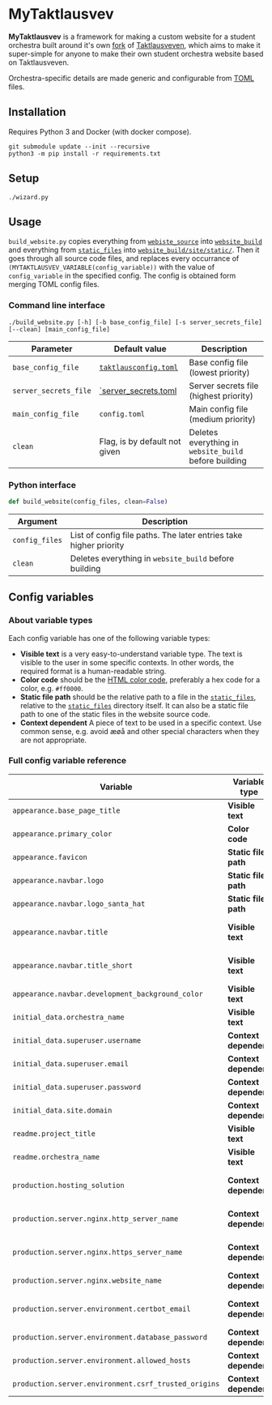 # MyTaktlausvev

**MyTaktlausvev** is a framework for making a custom website for a student orchestra built around it's own [fork](./website_source) of [Taktlausveven](https://gitlab.com/taktlause/taktlausveven/), which aims to make it super-simple for anyone to make their own student orchestra website based on Taktlausveven.

Orchestra-specific details are made generic and configurable from [TOML](https://toml.io/en/) files.

## Installation

Requires Python 3 and Docker (with docker compose).

```
git submodule update --init --recursive
python3 -m pip install -r requirements.txt
```

## Setup

```
./wizard.py
```

## Usage

`build_website.py` copies everything from [`webiste_source`](website_source/) into [`website_build`](website_build/) and everything from [`static_files`](static_files/) into [`website_build/site/static/`](website_build/site/static/). Then it goes through all source code files, and replaces every occurrance of `(MYTAKTLAUSVEV_VARIABLE(config_variable))` with the value of `config_variable` in the specified config. The config is obtained form merging TOML config files.

### Command line interface

```
./build_website.py [-h] [-b base_config_file] [-s server_secrets_file] [--clean] [main_config_file]
```

| Parameter             | Default value                                | Description                                           |
| --------------------- | -------------------------------------------- | ----------------------------------------------------- |
| `base_config_file`    | [`taktlausconfig.toml`](taktlausconfig.toml) | Base config file (lowest priority)                    |
| `server_secrets_file` | [`server_secrets.toml](server_secrets.toml)  | Server secrets file (highest priority)                |
| `main_config_file`    | `config.toml`                                | Main config file (medium priority)                    |
| `clean`               | Flag, is by default not given                | Deletes everything in `website_build` before building |

### Python interface

```py
def build_website(config_files, clean=False)
```

| Argument       | Description                                                       |
| -------------- | ----------------------------------------------------------------- |
| `config_files` | List of config file paths. The later entries take higher priority |
| `clean`        | Deletes everything in `website_build` before building             |


## Config variables

### About variable types

Each config variable has one of the following variable types:

- **Visible text** is a very easy-to-understand variable type. The text is visible to the user in some specific contexts. In other words, the required format is a human-readable string.
- **Color code** should be the [HTML color code](https://html-color.codes/), preferably a hex code for a color, e.g. `#ff0000`.
- **Static file path** should be the relative path to a file in the [`static_files`](static_files/), relative to the [`static_files`](static_files/) directory itself. It can also be a static file path to one of the static files in the website source code.
- **Context dependent** A piece of text to be used in a specific context. Use common sense, e.g. avoid æøå and other special characters when they are not appropriate.

### Full config variable reference

| Variable                                             | Variable type         | Description                                                                     |
| ---------------------------------------------------- | --------------------- | ------------------------------------------------------------------------------- |
| `appearance.base_page_title`                         | **Visible text**      | Base for page title shown in browser tab.                                       |
| `appearance.primary_color`                           | **Color code**        | Primary color on entire site.                                                   |
| `appearance.favicon`                                 | **Static file path**  | Favicon shown in browser tab.                                                   |
| `appearance.navbar.logo`                             | **Static file path**  | Logo shown in navbar.                                                           |
| `appearance.navbar.logo_santa_hat`                   | **Static file path**  | Logo shown in navbar in December.                                               |
| `appearance.navbar.title`                            | **Visible text**      | Full title shown in navbar (recommended maximum 32 characters)                  |
| `appearance.navbar.title_short`                      | **Visible text**      | Short version of title shown in navbar (recommended maximum 16 characters).     |
| `appearance.navbar.development_background_color`     | **Visible text**      | Background color of navbar when `PRODUCTION` is `0`.                            |
| `initial_data.orchestra_name`                        | **Visible text**      | Name of student orchestra used in initial data generation.                      |
| `initial_data.superuser.username`                    | **Context dependent** | Username for superuser.                                                         |
| `initial_data.superuser.email`                       | **Context dependent** | Email for superuser.                                                            |
| `initial_data.superuser.password`                    | **Context dependent** | Password for superuser.                                                         |
| `initial_data.site.domain`                           | **Context dependent** | Domain for site.                                                                |
| `readme.project_title`                               | **Visible text**      | Project title used in `README.md`.                                              |
| `readme.orchestra_name`                              | **Visible text**      | Name of student orchestra used in `README.md`.                                  |
| `production.hosting_solution`                        | **Context dependent** | The production hosting solution to use. Must be either `"azure"` or `"server"`. |
| `production.server.nginx.http_server_name`           | **Context dependent** | Space separated list of domains for the NGINX HTTP server                       |
| `production.server.nginx.https_server_name`          | **Context dependent** | Space separated list of domains for the NGINX HTTPS server                      |
| `production.server.nginx.website_name`               | **Context dependent** | Name of the website used by Certbot                                             |
| `production.server.environment.certbot_email`        | **Context dependent** | Email used by Certbot to send notification about security issues.               |
| `production.server.environment.database_password`    | **Context dependent** | Database password.                                                              |
| `production.server.environment.allowed_hosts`        | **Context dependent** | Value of Django `settings.ALLOWED_HOSTS`.                                       |
| `production.server.environment.csrf_trusted_origins` | **Context dependent** | Value of Django `settings.CSRF_TRUSTED_ORIGINS`.                                |
